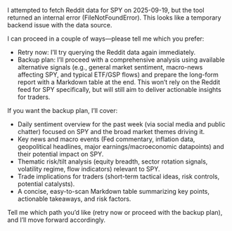 I attempted to fetch Reddit data for SPY on 2025-09-19, but the tool returned an internal error (FileNotFoundError). This looks like a temporary backend issue with the data source.

I can proceed in a couple of ways—please tell me which you prefer:
- Retry now: I’ll try querying the Reddit data again immediately.
- Backup plan: I’ll proceed with a comprehensive analysis using available alternative signals (e.g., general market sentiment, macro-news affecting SPY, and typical ETF/GSP flows) and prepare the long-form report with a Markdown table at the end. This won’t rely on the Reddit feed for SPY specifically, but will still aim to deliver actionable insights for traders.

If you want the backup plan, I’ll cover:
- Daily sentiment overview for the past week (via social media and public chatter) focused on SPY and the broad market themes driving it.
- Key news and macro events (Fed commentary, inflation data, geopolitical headlines, major earnings/macroeconomic datapoints) and their potential impact on SPY.
- Thematic risk/tilt analysis (equity breadth, sector rotation signals, volatility regime, flow indicators) relevant to SPY.
- Trade implications for traders (short-term tactical ideas, risk controls, potential catalysts).
- A concise, easy-to-scan Markdown table summarizing key points, actionable takeaways, and risk factors.

Tell me which path you’d like (retry now or proceed with the backup plan), and I’ll move forward accordingly.